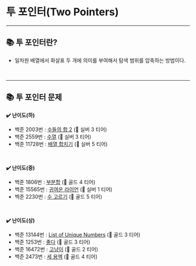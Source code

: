 # 투 포인터(Two Pointers)

---
## 📚 투 포인터란?
* 일차원 배열에서 화살표 두 개에 의미를 부여해서 탐색 범위를 압축하는 방법이다.
</br>

---
## 📚 투 포인터 문제
**✔️ 난이도(하)**
* 백준 2003번 : [수들의 합 2](https://www.acmicpc.net/problem/2003) (🥈 실버 3 티어)
* 백준 2559번 : [수열](https://www.acmicpc.net/problem/2559) (🥈 실버 3 티어)
* 백준 11728번 : [배열 합치기](https://www.acmicpc.net/problem/11728) (🥈 실버 5 티어)
</br>

**✔️ 난이도(중)**
* 백준 1806번 : [부분합](https://www.acmicpc.net/problem/1806) (🥇 골드 4 티어)
* 백준 15565번 : [귀여운 라이언](https://www.acmicpc.net/problem/15565) (🥈 실버 1 티어)
* 백준 2230번 : [수 고르기](https://www.acmicpc.net/problem/2230) (🥇 골드 5 티어)
</br>

**✔️ 난이도(상)**
* 백준 13144번 : [List of Unique Numbers](https://www.acmicpc.net/problem/13144) (🥇 골드 3 티어)
* 백준 1253번 : [좋다](https://www.acmicpc.net/problem/1253) (🥇 골드 3 티어)
* 백준 16472번 : [고냥이](https://www.acmicpc.net/problem/16472) (🥇 골드 2 티어)
* 백준 2473번 : [세 용액](https://www.acmicpc.net/problem/2473) (🥇 골드 4 티어)
</br>
